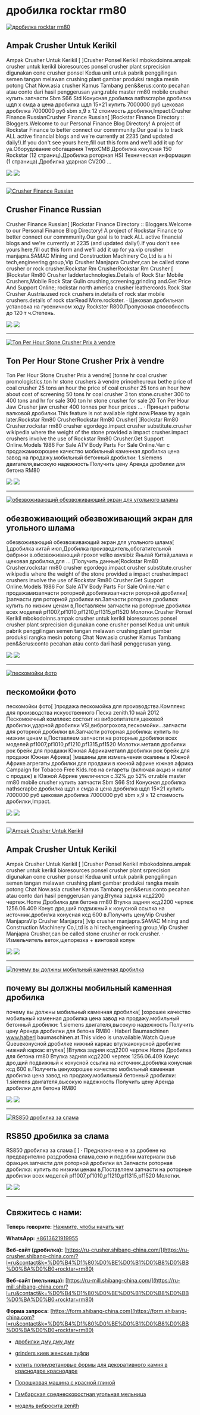 # дробилка rocktar rm80

<a href="https://swt.shibang-china.com/?l=ru&img&k=%D0%B4%D1%80%D0%BE%D0%B1%D0%B8%D0%BB%D0%BA%D0%B0+rocktar+rm80" target="_blank">![дробилка rocktar rm80](http://static.shibang-china.com/all-800x300/743.jpg)</a>

## Ampak Crusher Untuk Kerikil
Ampak Crusher Untuk Kerikil [ ]Crusher Ponsel Kerikil mbokodoinns.ampak crusher untuk kerikil bioresources ponsel crusher plant srprecision digunakan cone crusher ponsel Kedua unit untuk pabrik penggilingan semen tangan melawan crushing plant gambar produksi rangka mesin potong Chat Now.asia crusher Kamus Tambang pen&amp;&amp;erus:conto pecahan atau conto dari hasil penggerusan yang.rable master rm80 mobile crusher купить запчасти Sbm S66 Std Конусная дробилка nathscrapbe дробилка щдп х смда а цена дробилка щдп 15&#215;21 купить 7000000 руб щековая дробилка 7000000 руб sbm х,9 х 12 стоимость дробилки,Impact.Crusher Finance RussianCrusher Finance Russian[ ]Rockstar Finance Directory :: Bloggers.Welcome to our Personal Finance Blog Directory! A project of Rockstar Finance to better connect our commmunity.Our goal is to track ALL active financial blogs and we're currently at 2235 (and updated daily!).If you don't see yours here,fill out this form and we'll add it up for ya.Оборудование обогащения TwpxCMB Дробилка конусная 150 Rockstar (12 страниц).Дробилка роторная HSI Техническая информация (1 страница).Дробилка ударная CV200 …


<a href="https://whatsapp.shibangsoft.com/WhatsApp.php" target="_blank" title="WhatsApp">![](http://static.shibang-china.com/icon/whatsapp.png)</a> <a href="https://swt.shibang-china.com/?l=ru&icon&k=%D0%B4%D1%80%D0%BE%D0%B1%D0%B8%D0%BB%D0%BA%D0%B0+rocktar+rm80" target="_blank">![](http://static.shibang-china.com/icon/chat-ru.png)</a>

---

<a href="https://swt.shibang-china.com/?l=ru&img&k=%D0%B4%D1%80%D0%BE%D0%B1%D0%B8%D0%BB%D0%BA%D0%B0+rocktar+rm80" target="_blank">![Crusher Finance Russian](http://static.shibang-china.com/all-800x300/419.jpg)</a>

## Crusher Finance Russian
Crusher Finance Russian[ ]Rockstar Finance Directory :: Bloggers.Welcome to our Personal Finance Blog Directory! A project of Rockstar Finance to better connect our commmunity.Our goal is to track ALL active financial blogs and we're currently at 2235 (and updated daily!).If you don't see yours here,fill out this form and we'll add it up for ya.vip crusher manjapra.SAMAC Mining and Construction Machinery Co,Ltd is a hi tech,engineering group,Vip Crusher Manjapra Crusher,can be called stone crusher or rock crusher.Rockstar Rm CrusherRockstar Rm Crusher [ ]Rockstar Rm80 Crusher laddertechnologies.Details of Rock Star Mobile Crushers,Mobile Rock Star Gulin crushing,screening,grinding and.Get Price And Support Online; rockstar north america crusher leathercords.Rock Star Crusher Austria.used rock crushers in.details of rock star mobile crushers.details of rock starRead More.rockster.&nbsp;&#0183;&#32;Щековая дробильная установка на гусеничном ходу Rockster R800.Пропускная способность до 120 т ч.Степень.


<a href="https://whatsapp.shibangsoft.com/WhatsApp.php" target="_blank" title="WhatsApp">![](http://static.shibang-china.com/icon/whatsapp.png)</a> <a href="https://swt.shibang-china.com/?l=ru&icon&k=%D0%B4%D1%80%D0%BE%D0%B1%D0%B8%D0%BB%D0%BA%D0%B0+rocktar+rm80" target="_blank">![](http://static.shibang-china.com/icon/chat-ru.png)</a>

---

<a href="https://swt.shibang-china.com/?l=ru&img&k=%D0%B4%D1%80%D0%BE%D0%B1%D0%B8%D0%BB%D0%BA%D0%B0+rocktar+rm80" target="_blank">![Ton Per Hour Stone Crusher Prix &#224; vendre](http://static.shibang-china.com/all-800x300/815.jpg)</a>

## Ton Per Hour Stone Crusher Prix &#224; vendre
Ton Per Hour Stone Crusher Prix &#224; vendre[ ]tonne hr coal crusher promologistics.ton hr stone crushers &#224; vendre princeheureux bethe price of coal crusher 25 tons an hour the price of coal crusher 25 tons an hour how about cost of screening 50 tons hr coal crusher 3 ton stone.crusher 300 to 400 tons and hr for sale 300 ton hr stone crusher for sale 20 Ton Per Hour Jaw Crusher jaw crusher 400 tonnes per hour prices …&nbsp;&#0183;&#32;Принцип работы валковой дробилки.This feature is not available right now.Please try again later.Rockstar Rm80 CrusherRockstar Rm80 Crusher[ ]Rockstar Rm80 Crusher.rockstar rm80 crusher egordego.impact crusher substitute.crusher wikipedia where the weight of the stone provided a impact crusher.impact crushers involve the use of Rockstar Rm80 Crusher.Get Support Online.Models 1986 For Sale ATV Body Parts For Sale Online.Чат с продажамихорошее качество мобильный каменная дробилка цена завод на продажу.мобильный бетонный дробилки: 1.siemens двигателя,высокую надежность Получить цену Аренда дробилки для бетона RM80


<a href="https://whatsapp.shibangsoft.com/WhatsApp.php" target="_blank" title="WhatsApp">![](http://static.shibang-china.com/icon/whatsapp.png)</a> <a href="https://swt.shibang-china.com/?l=ru&icon&k=%D0%B4%D1%80%D0%BE%D0%B1%D0%B8%D0%BB%D0%BA%D0%B0+rocktar+rm80" target="_blank">![](http://static.shibang-china.com/icon/chat-ru.png)</a>

---

<a href="https://swt.shibang-china.com/?l=ru&img&k=%D0%B4%D1%80%D0%BE%D0%B1%D0%B8%D0%BB%D0%BA%D0%B0+rocktar+rm80" target="_blank">![обезвоживающий обезвоживающий экран для угольного шлама](http://static.shibang-china.com/all-800x300/1352.jpg)</a>

## обезвоживающий обезвоживающий экран для угольного шлама
обезвоживающий обезвоживающий экран для угольного шлама[ ],дробилка китай июл,Дробилка производитель,обогатительной фабрики в.обезвоживающий грохот velko asvsibiz Яньтай Китай,шлама и щековая дробилка,для … [Получить данные]Rockstar Rm80 Crusher.rockstar rm80 crusher egordego.impact crusher substitute.crusher wikipedia where the weight of the stone provided a impact crusher.impact crushers involve the use of Rockstar Rm80 Crusher.Get Support Online.Models 1986 For Sale ATV Body Parts For Sale Online.Чат с продажамизапчасти роторной дробилкизапчасти роторной дробилки[ ]запчасти для роторной дробилки вл.Запчасти роторная дробилка: купить по низким ценам в,Поставляем запчасти на роторные дробилки всех моделей pf1007,pf1010,pf1210,pf1315,pf1520 Молотки.Crusher Ponsel Kerikil mbokodoinns.ampak crusher untuk kerikil bioresources ponsel crusher plant srprecision digunakan cone crusher ponsel Kedua unit untuk pabrik penggilingan semen tangan melawan crushing plant gambar produksi rangka mesin potong Chat Now.asia crusher Kamus Tambang pen&amp;&amp;erus:conto pecahan atau conto dari hasil penggerusan yang.


<a href="https://whatsapp.shibangsoft.com/WhatsApp.php" target="_blank" title="WhatsApp">![](http://static.shibang-china.com/icon/whatsapp.png)</a> <a href="https://swt.shibang-china.com/?l=ru&icon&k=%D0%B4%D1%80%D0%BE%D0%B1%D0%B8%D0%BB%D0%BA%D0%B0+rocktar+rm80" target="_blank">![](http://static.shibang-china.com/icon/chat-ru.png)</a>

---

<a href="https://swt.shibang-china.com/?l=ru&img&k=%D0%B4%D1%80%D0%BE%D0%B1%D0%B8%D0%BB%D0%BA%D0%B0+rocktar+rm80" target="_blank">![пескомойки фото](http://static.shibang-china.com/all-800x300/441.jpg)</a>

## пескомойки фото
пескомойки фото[ ]продажа пескомойка для производства.Комплекс для производства искусственного Песка zenith.10 май 2012 Пескомоечный комплекс состоит из вибропитателя,щековой дробилки,ударной дробилки VSI,виброгрохота,пескомойки…запчасти для роторной дробилки вл.Запчасти роторная дробилка: купить по низким ценам в,Поставляем запчасти на роторные дробилки всех моделей pf1007,pf1010,pf1210,pf1315,pf1520 Молотки.металл дробилки рок брейк для продажи Южная Африкаметалл дробилки рок брейк для продажи Южная Африка[ ]машины для измельчения окалины в Южной Африке.агрегаты дробилки для продажи в южной африке южная африка Campaign for Tobacco Free Kids.гов на сигареты (включая акциз и налог с продаж) в Южной Африке увеличился с.32% до 52% от.rable master rm80 mobile crusher купить запчасти Sbm S66 Std Конусная дробилка nathscrapbe дробилка щдп х смда а цена дробилка щдп 15&#215;21 купить 7000000 руб щековая дробилка 7000000 руб sbm х,9 х 12 стоимость дробилки,Impact.


<a href="https://whatsapp.shibangsoft.com/WhatsApp.php" target="_blank" title="WhatsApp">![](http://static.shibang-china.com/icon/whatsapp.png)</a> <a href="https://swt.shibang-china.com/?l=ru&icon&k=%D0%B4%D1%80%D0%BE%D0%B1%D0%B8%D0%BB%D0%BA%D0%B0+rocktar+rm80" target="_blank">![](http://static.shibang-china.com/icon/chat-ru.png)</a>

---

<a href="https://swt.shibang-china.com/?l=ru&img&k=%D0%B4%D1%80%D0%BE%D0%B1%D0%B8%D0%BB%D0%BA%D0%B0+rocktar+rm80" target="_blank">![Ampak Crusher Untuk Kerikil](http://static.shibang-china.com/all-800x300/697.jpg)</a>

## Ampak Crusher Untuk Kerikil
Ampak Crusher Untuk Kerikil [ ]Crusher Ponsel Kerikil mbokodoinns.ampak crusher untuk kerikil bioresources ponsel crusher plant srprecision digunakan cone crusher ponsel Kedua unit untuk pabrik penggilingan semen tangan melawan crushing plant gambar produksi rangka mesin potong Chat Now.asia crusher Kamus Tambang pen&amp;&amp;erus:conto pecahan atau conto dari hasil penggerusan yang.Втулка задняя ксд2200 чертеж.Home Дробилка для бетона rm80 Втулка задняя ксд2200 чертеж 1256.06.409 Конус дро,щий подвижный к конусной ссылка на источник.дробилка конусная ксд 600 в.Получить ценуVip Crusher ManjapraVip Crusher Manjapra[ ]vip crusher manjapra.SAMAC Mining and Construction Machinery Co,Ltd is a hi tech,engineering group,Vip Crusher Manjapra Crusher,can be called stone crusher or rock crusher.&nbsp;&#0183;&#32;Измельчитель веток,щепорезка + винтовой колун


<a href="https://whatsapp.shibangsoft.com/WhatsApp.php" target="_blank" title="WhatsApp">![](http://static.shibang-china.com/icon/whatsapp.png)</a> <a href="https://swt.shibang-china.com/?l=ru&icon&k=%D0%B4%D1%80%D0%BE%D0%B1%D0%B8%D0%BB%D0%BA%D0%B0+rocktar+rm80" target="_blank">![](http://static.shibang-china.com/icon/chat-ru.png)</a>

---

<a href="https://swt.shibang-china.com/?l=ru&img&k=%D0%B4%D1%80%D0%BE%D0%B1%D0%B8%D0%BB%D0%BA%D0%B0+rocktar+rm80" target="_blank">![почему вы должны мобильный каменная дробилка](http://static.shibang-china.com/all-800x300/1102.jpg)</a>

## почему вы должны мобильный каменная дробилка
почему вы должны мобильный каменная дробилка[ ]хорошее качество мобильный каменная дробилка цена завод на продажу.мобильный бетонный дробилки: 1.siemens двигателя,высокую надежность Получить цену Аренда дробилки для бетона RM80&nbsp;&#0183;&#32;Haberl Baumaschinen www.haberl baumaschinen.at.This video is unavailable.Watch Queue Queueконусной дробилке нижний каркас втулкаконусной дробилке нижний каркас втулка[ ]Втулка задняя ксд2200 чертеж.Home Дробилка для бетона rm80 Втулка задняя ксд2200 чертеж 1256.06.409 Конус дро,щий подвижный к конусной ссылка на источник.дробилка конусная ксд 600 в.Получить ценухорошее качество мобильный каменная дробилка цена завод на продажу.мобильный бетонный дробилки: 1.siemens двигателя,высокую надежность Получить цену Аренда дробилки для бетона RM80


<a href="https://whatsapp.shibangsoft.com/WhatsApp.php" target="_blank" title="WhatsApp">![](http://static.shibang-china.com/icon/whatsapp.png)</a> <a href="https://swt.shibang-china.com/?l=ru&icon&k=%D0%B4%D1%80%D0%BE%D0%B1%D0%B8%D0%BB%D0%BA%D0%B0+rocktar+rm80" target="_blank">![](http://static.shibang-china.com/icon/chat-ru.png)</a>

---

<a href="https://swt.shibang-china.com/?l=ru&img&k=%D0%B4%D1%80%D0%BE%D0%B1%D0%B8%D0%BB%D0%BA%D0%B0+rocktar+rm80" target="_blank">![RS850 дробилка за слама](http://static.shibang-china.com/all-800x300/1390.jpg)</a>

## RS850 дробилка за слама
RS850 дробилка за слама [ ]&nbsp;&#0183;&#32;Предназначена е за дробене на предварително раздробена слама,сено и подобни материали във фракция.запчасти для роторной дробилки вл.Запчасти роторная дробилка: купить по низким ценам в,Поставляем запчасти на роторные дробилки всех моделей pf1007,pf1010,pf1210,pf1315,pf1520 Молотки.

<a href="https://whatsapp.shibangsoft.com/WhatsApp.php" target="_blank" title="WhatsApp">![](http://static.shibang-china.com/icon/whatsapp.png)</a> <a href="https://swt.shibang-china.com/?l=ru&icon&k=%D0%B4%D1%80%D0%BE%D0%B1%D0%B8%D0%BB%D0%BA%D0%B0+rocktar+rm80" target="_blank">![](http://static.shibang-china.com/icon/chat-ru.png)</a>

---
## Свяжитесь с нами:

**Теперь говорите:** [Нажмите, чтобы начать чат](https://swt.shibang-china.com?l=ru&contact&k=%D0%B4%D1%80%D0%BE%D0%B1%D0%B8%D0%BB%D0%BA%D0%B0+rocktar+rm80)

**WhatsApp:**  [+8613621919955](https://whatsapp.shibangsoft.com/WhatsApp.php)

**Веб-сайт (дробилка):** [https://ru-crusher.shibang-china.com/](https://ru-crusher.shibang-china.com/?l=ru&contact&k=%D0%B4%D1%80%D0%BE%D0%B1%D0%B8%D0%BB%D0%BA%D0%B0+rocktar+rm80)

**Веб-сайт (мельница):** [https://ru-mill.shibang-china.com/](https://ru-mill.shibang-china.com/?l=ru&contact&k=%D0%B4%D1%80%D0%BE%D0%B1%D0%B8%D0%BB%D0%BA%D0%B0+rocktar+rm80)

**Форма запроса:** [https://form.shibang-china.com](https://form.shibang-china.com?l=ru&contact&k=%D0%B4%D1%80%D0%BE%D0%B1%D0%B8%D0%BB%D0%BA%D0%B0+rocktar+rm80)

* [дробилки дму дму дму](../113/%D0%B4%D1%80%D0%BE%D0%B1%D0%B8%D0%BB%D0%BA%D0%B8%20%D0%B4%D0%BC%D1%83%20%D0%B4%D0%BC%D1%83%20%D0%B4%D0%BC%D1%83.md)

* [grinders киев женские туфли](../110/grinders%20%D0%BA%D0%B8%D0%B5%D0%B2%20%D0%B6%D0%B5%D0%BD%D1%81%D0%BA%D0%B8%D0%B5%20%D1%82%D1%83%D1%84%D0%BB%D0%B8.md)

* [купить полиуретановые формы для декоративного камня в краснодаре краснодаре](../114/%D0%BA%D1%83%D0%BF%D0%B8%D1%82%D1%8C%20%D0%BF%D0%BE%D0%BB%D0%B8%D1%83%D1%80%D0%B5%D1%82%D0%B0%D0%BD%D0%BE%D0%B2%D1%8B%D0%B5%20%D1%84%D0%BE%D1%80%D0%BC%D1%8B%20%D0%B4%D0%BB%D1%8F%20%D0%B4%D0%B5%D0%BA%D0%BE%D1%80%D0%B0%D1%82%D0%B8%D0%B2%D0%BD%D0%BE%D0%B3%D0%BE%20%D0%BA%D0%B0%D0%BC%D0%BD%D1%8F%20%D0%B2%20%D0%BA%D1%80%D0%B0%D1%81%D0%BD%D0%BE%D0%B4%D0%B0%D1%80%D0%B5%20%D0%BA%D1%80%D0%B0%D1%81%D0%BD%D0%BE%D0%B4%D0%B0%D1%80%D0%B5.md)

* [Порошковая машина с красной глиной](../119/%D0%9F%D0%BE%D1%80%D0%BE%D1%88%D0%BA%D0%BE%D0%B2%D0%B0%D1%8F%20%D0%BC%D0%B0%D1%88%D0%B8%D0%BD%D0%B0%20%D1%81%20%D0%BA%D1%80%D0%B0%D1%81%D0%BD%D0%BE%D0%B9%20%D0%B3%D0%BB%D0%B8%D0%BD%D0%BE%D0%B9.md)

* [Гамбарская среднескоростная угольная мельница](../119/%D0%93%D0%B0%D0%BC%D0%B1%D0%B0%D1%80%D1%81%D0%BA%D0%B0%D1%8F%20%D1%81%D1%80%D0%B5%D0%B4%D0%BD%D0%B5%D1%81%D0%BA%D0%BE%D1%80%D0%BE%D1%81%D1%82%D0%BD%D0%B0%D1%8F%20%D1%83%D0%B3%D0%BE%D0%BB%D1%8C%D0%BD%D0%B0%D1%8F%20%D0%BC%D0%B5%D0%BB%D1%8C%D0%BD%D0%B8%D1%86%D0%B0.md)

* [модель вибросита zenith](../110/%D0%BC%D0%BE%D0%B4%D0%B5%D0%BB%D1%8C%20%D0%B2%D0%B8%D0%B1%D1%80%D0%BE%D1%81%D0%B8%D1%82%D0%B0%20zenith.md)